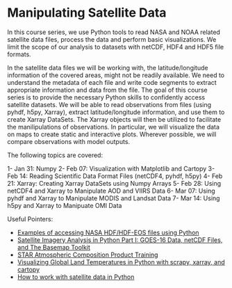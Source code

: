 # Manipulating Satellite Data

In this course series, we use Python tools to read NASA and NOAA related satellite data files,
process the data and perform basic visualizations.
We limit the scope of our analysis to datasets with netCDF, HDF4 and HDF5
file formats. 

In the satellite data files we will be working with, the latitude/longitude
information of the covered areas, might not be readily available.
We need to understand the metadata of each file and write code
segments to extract appropriate information and data from the file.
The goal of this course series is to provide the necessary Python skills
to confidently access satellite datasets.
We will be able to read observations from files
(using pyhdf, h5py, Xarray), extract latitude/longitude information,
and use them to create Xarray DataSets.
The Xarray objects will then be utilized to facilitate the manilipulations of observations.
In particular, we will visualize the data on maps to create static and interactive plots.
Wherever possible, we will compare observations with model outputs.

The following topics are covered:

1- Jan 31: Numpy
2- Feb 07: Visualization with Matplotlib and Cartopy
3- Feb 14: Reading Scientific Data Format Files (netCDF4, pyhdf, h5py)
4- Feb 21: Xarray: Creating Xarray DataSets using Numpy Arrays
5- Feb 28: Using netCDF4 and Xarray to Manipulate AOD and VIIRS Data
6- Mar 07: Using pyhdf and Xarray to Manipulate MODIS and Landsat Data
7- Mar 14: Using h5py and Xarray to Manipuate OMI Data

Useful Pointers:

- [Examples of accessing NASA HDF/HDF-EOS files using Python](http://hdfeos.org/zoo/index_openPODAAC_Examples.php#MODIS)
- [Satellite Imagery Analysis in Python Part I: GOES-16 Data, netCDF Files, and The Basemap Toolkit](https://makersportal.com/blog/2019/7/8/satellite-imagery-analysis-in-python-part-i-goes-16-data-netcdf-files-and-the-basemap-toolkit)
- [STAR Atmospheric Composition Product Training](https://www.star.nesdis.noaa.gov/atmospheric-composition-training/)
- [Visualizing Global Land Temperatures in Python with scrapy, xarray, and cartopy](https://cbrownley.wordpress.com/category/python/)
- [How to work with satellite data in Python](https://coastwatch.gitbook.io/satellite-course/tutorials/python-tutorial/1.-how-to-work-with-satellite-data-in-python)



